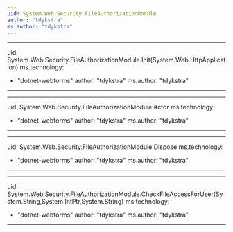 ```yaml
---
uid: System.Web.Security.FileAuthorizationModule
author: "tdykstra"
ms.author: "tdykstra"
---
```


---
uid: System.Web.Security.FileAuthorizationModule.Init(System.Web.HttpApplication)
ms.technology: 
  - "dotnet-webforms"
author: "tdykstra"
ms.author: "tdykstra"
---

---
uid: System.Web.Security.FileAuthorizationModule.#ctor
ms.technology: 
  - "dotnet-webforms"
author: "tdykstra"
ms.author: "tdykstra"
---

---
uid: System.Web.Security.FileAuthorizationModule.Dispose
ms.technology: 
  - "dotnet-webforms"
author: "tdykstra"
ms.author: "tdykstra"
---

---
uid: System.Web.Security.FileAuthorizationModule.CheckFileAccessForUser(System.String,System.IntPtr,System.String)
ms.technology: 
  - "dotnet-webforms"
author: "tdykstra"
ms.author: "tdykstra"
---
